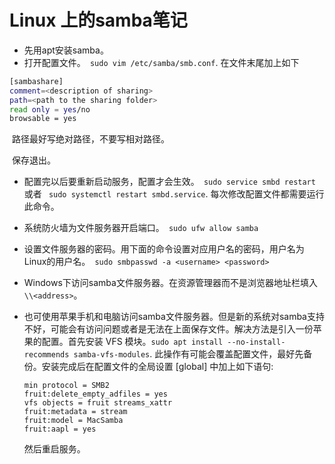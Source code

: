 # Linux 上的samba笔记

- 先用apt安装samba。
- 打开配置文件。` sudo vim /etc/samba/smb.conf`. 在文件末尾加上如下

```bash
[sambashare]
comment=<description of sharing>
path=<path to the sharing folder>
read only = yes/no
browsable = yes
```

​	路径最好写绝对路径，不要写相对路径。

​	保存退出。

- 配置完以后要重新启动服务，配置才会生效。` sudo service smbd restart` 或者 ` sudo systemctl restart smbd.service`. 每次修改配置文件都需要运行此命令。

- 系统防火墙为文件服务器开启端口。` sudo ufw allow samba`

- 设置文件服务器的密码。用下面的命令设置对应用户名的密码，用户名为Linux的用户名。` sudo smbpasswd -a <username> <password>`

-  Windows下访问samba文件服务器。在资源管理器而不是浏览器地址栏填入 `\\<address>`。

- 也可使用苹果手机和电脑访问samba文件服务器。但是新的系统对samba支持不好，可能会有访问问题或者是无法在上面保存文件。解决方法是引入一份苹果的配置。首先安装 VFS 模块。`sudo apt install --no-install-recommends samba-vfs-modules`. 此操作有可能会覆盖配置文件，最好先备份。安装完成后在配置文件的全局设置 [global] 中加上如下语句: 

  ```
  min protocol = SMB2
  fruit:delete_empty_adfiles = yes
  vfs objects = fruit streams_xattr
  fruit:metadata = stream
  fruit:model = MacSamba
  fruit:aapl = yes
  ```

  然后重启服务。